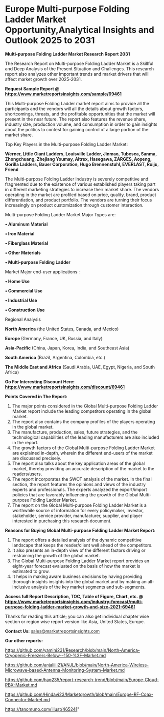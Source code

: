 # Europe Multi-purpose Folding Ladder Market Opportunity,Analytical Insights and Outlook 2025 to 2031

<strong>Multi-purpose Folding Ladder Market Research Report 2031</strong>

The Research Report on Multi-purpose Folding Ladder Market is a Skillful and Deep Analysis of the Present Situation and Challenges. This research report also analyzes other important trends and market drivers that will affect market growth over 2025-2031.

<strong>Request Sample Report @ <a href=https://www.marketreportsinsights.com/sample/69461>https://www.marketreportsinsights.com/sample/69461</a></strong>

This Multi-purpose Folding Ladder market report aims to provide all the participants and the vendors will all the details about growth factors, shortcomings, threats, and the profitable opportunities that the market will present in the near future. The report also features the revenue share, industry size, production volume, and consumption in order to gain insights about the politics to contest for gaining control of a large portion of the market share.

Top Key Players in the Multi-purpose Folding Ladder Market:

<strong>Werner, Little Giant Ladders, Louisville Ladder, Jinmao, Tubesca, Sanma, Zhongchuang, Zhejiang Youmay, Altrex, Hasegawa, ZARGES, Aopeng, Gorilla Ladders, Bauer Corporation, Hugo Brennenstuhl, EVERLAST, Ruiju, Friend</strong>

The Multi-purpose Folding Ladder Industry is severely competitive and fragmented due to the existence of various established players taking part in different marketing strategies to increase their market share. The vendors operating in the market are profiled based on price, quality, brand, product differentiation, and product portfolio. The vendors are turning their focus increasingly on product customization through customer interaction.

Multi-purpose Folding Ladder Market Major Types are:

<strong>• Aluminum Material

• Iron Material

• Fiberglass Material

• Other Materials

• Multi-purpose Folding Ladder</strong>

Market Major end-user applications :

<strong>• Home Use

• Commercial Use

• Industrial Use

• Construction Use</strong>

Regional Analysis

</u><strong><b>North America</b></strong> (the United States, Canada, and Mexico)

<strong><b>Europe </b></strong>(Germany, France, UK, Russia, and Italy)

<strong><b>Asia-Pacific</b></strong> (China, Japan, Korea, India, and Southeast Asia)

<strong><b>South America</b></strong> (Brazil, Argentina, Colombia, etc.)

<strong><b>The Middle East and Africa</b></strong> (Saudi Arabia, UAE, Egypt, Nigeria, and South Africa)

<strong>Go For Interesting Discount Here: <a href=https://www.marketreportsinsights.com/discount/69461>https://www.marketreportsinsights.com/discount/69461</a></strong>

<strong>Points Covered in The Report:</strong>
<ol>
  <li>The major points considered in the Global Multi-purpose Folding Ladder Market report include the leading competitors operating in the global market.</li>
  <li>The report also contains the company profiles of the players operating in the global market.</li>
  <li>The manufacture, production, sales, future strategies, and the technological capabilities of the leading manufacturers are also included in the report.</li>
  <li>The growth factors of the Global Multi-purpose Folding Ladder Market are explained in-depth, wherein the different end-users of the market are discussed precisely.</li>
  <li>The report also talks about the key application areas of the global market, thereby providing an accurate description of the market to the readers/users.</li>
  <li>The report incorporates the SWOT analysis of the market. In the final section, the report features the opinions and views of the industry experts and professionals. The experts analyzed the export/import policies that are favorably influencing the growth of the Global Multi-purpose Folding Ladder Market.</li>
  <li>The report on the Global Multi-purpose Folding Ladder Market is a worthwhile source of information for every policymaker, investor, stakeholder, service provider, manufacturer, supplier, and player interested in purchasing this research document.</li>
</ol>
<strong>Reasons for Buying Global Multi-purpose Folding Ladder Market Report:</strong>

<ol>
  <li>The report offers a detailed analysis of the dynamic competitive landscape that keeps the reader/client well ahead of the competitors.</li>
  <li>It also presents an in-depth view of the different factors driving or restraining the growth of the global market.</li>
  <li>The Global Multi-purpose Folding Ladder Market report provides an eight-year forecast evaluated on the basis of how the market is estimated to grow.</li>
  <li>It helps in making aware business decisions by having providing thorough insights insights into the global market and by making an all-inclusive analysis of the key market segments and sub-segments.</li>
</ol>
<strong>Access full Report Description, TOC, Table of Figure, Chart, etc. @ <a href=https://www.marketreportsinsights.com/industry-forecast/multi-purpose-folding-ladder-market-growth-and-size-2021-69461>https://www.marketreportsinsights.com/industry-forecast/multi-purpose-folding-ladder-market-growth-and-size-2021-69461</a></strong>


Thanks for reading this article; you can also get individual chapter wise section or region wise report version like Asia, United States, Europe.

<strong>Contact Us:</strong>
sales@marketreportsinsights.com

<strong>Our other reports:</strong>

<a href=https://github.com/yamini231/Research/blob/main/North-America-Cryogenic-Freezers-Below--150-%3F-Market.md>https://github.com/yamini231/Research/blob/main/North-America-Cryogenic-Freezers-Below--150-%3F-Market.md</a>

<a href=https://github.com/anjaliiii21/ANJL/blob/main/North-America-Wireless-Microwave-based-Antenna-Monitoring-System-Market.md>https://github.com/anjaliiii21/ANJL/blob/main/North-America-Wireless-Microwave-based-Antenna-Monitoring-System-Market.md</a>

<a href=https://github.com/haq235/report-research-trend/blob/main/Europe-Cloud-PBX-Market.md>https://github.com/haq235/report-research-trend/blob/main/Europe-Cloud-PBX-Market.md</a>

<a href=https://github.com/Hindavi23/Marketgrowth/blob/main/Europe-RF-Coax-Connector-Market.md>https://github.com/Hindavi23/Marketgrowth/blob/main/Europe-RF-Coax-Connector-Market.md</a>

<a href=https://tanomuno.com/illust/465241>https://tanomuno.com/illust/465241</a>"

